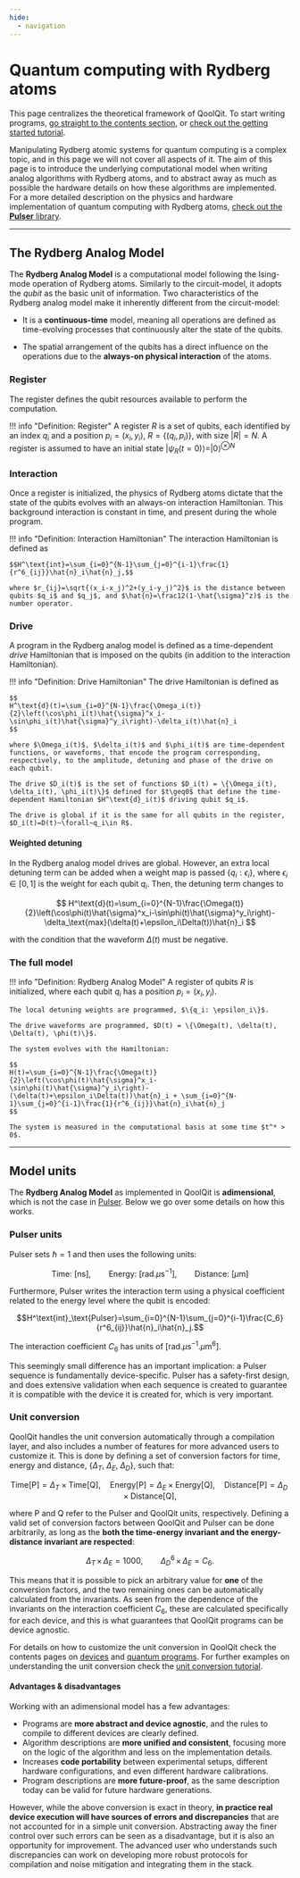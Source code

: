 ```yaml
---
hide:
  - navigation
---
```


# **Quantum computing with Rydberg atoms**

This page centralizes the theoretical framework of QoolQit. To start writing programs, [go straight to the contents section](../contents/graphs.md), or [check out the getting started tutorial](../tutorials/getting_started.md).

Manipulating Rydberg atomic systems for quantum computing is a complex topic, and in this page we will not cover all aspects of it. The aim of this page is to introduce the underlying computational model when writing analog algorithms with Rydberg atoms, and to abstract away as much as possible the hardware details on how these algorithms are implemented. For a more detailed description on the physics and hardware implementation of quantum computing with Rydberg atoms, [check out the **Pulser** library](https://pulser.readthedocs.io/en/stable/index.html).

---

## **The Rydberg Analog Model**

The **Rydberg Analog Model** is a computational model following the Ising-mode operation of Rydberg atoms. Similarly to the circuit-model, it adopts the *qubit* as the basic unit of information. Two characteristics of the Rydberg analog model make it inherently different from the circuit-model:

- It is a **continuous-time** model, meaning all operations are defined as time-evolving processes that continuously alter the state of the qubits.

- The spatial arrangement of the qubits has a direct influence on the operations due to the **always-on physical interaction** of the atoms.

### **Register**

The register defines the qubit resources available to perform the computation.

!!! info "Definition: Register"
    A register $R$ is a set of qubits, each identified by an index $q_i$ and a position $p_i = (x_i, y_i)$, $R=\{(q_i, p_i)\}$, with size $|R|=N$. A register is assumed to have an initial state $|\psi_R(t=0)\rangle = |0\rangle^{\otimes N}$

### **Interaction**

Once a register is initialized, the physics of Rydberg atoms dictate that the state of the qubits evolves with an always-on interaction Hamiltonian. This background interaction is constant in time, and present during the whole program.

!!! info "Definition: Interaction Hamiltonian"
    The interaction Hamiltonian is defined as

    $$H^\text{int}=\sum_{i=0}^{N-1}\sum_{j=0}^{i-1}\frac{1}{r^6_{ij}}\hat{n}_i\hat{n}_j,$$

    where $r_{ij}=\sqrt{(x_i-x_j)^2+(y_i-y_j)^2}$ is the distance between qubits $q_i$ and $q_j$, and $\hat{n}=\frac12(1-\hat{\sigma}^z)$ is the number operator.

### **Drive**

A program in the Rydberg analog model is defined as a time-dependent *drive* Hamiltonian that is imposed on the qubits (in addition to the interaction Hamiltonian).

!!! info "Definition: Drive Hamiltonian"
    The drive Hamiltonian is defined as

    $$
    H^\text{d}(t)=\sum_{i=0}^{N-1}\frac{\Omega_i(t)}{2}\left(\cos\phi_i(t)\hat{\sigma}^x_i-\sin\phi_i(t)\hat{\sigma}^y_i\right)-\delta_i(t)\hat{n}_i
    $$

    where $\Omega_i(t)$, $\delta_i(t)$ and $\phi_i(t)$ are time-dependent functions, or waveforms, that encode the program corresponding, respectively, to the amplitude, detuning and phase of the drive on each qubit.

    The drive $D_i(t)$ is the set of functions $D_i(t) = \{\Omega_i(t), \delta_i(t), \phi_i(t)\}$ defined for $t\geq0$ that define the time-dependent Hamiltonian $H^\text{d}_i(t)$ driving qubit $q_i$.

    The drive is global if it is the same for all qubits in the register, $D_i(t)=D(t)~\forall~q_i\in R$.

#### Weighted detuning

In the Rydberg analog model drives are global. However, an extra local detuning term can be added when a weight map is passed $\{q_i: \epsilon_i\}$, where $\epsilon_i\in[0, 1]$ is the weight for each qubit $q_i$. Then, the detuning term changes to

$$
H^\text{d}(t)=\sum_{i=0}^{N-1}\frac{\Omega(t)}{2}\left(\cos\phi(t)\hat{\sigma}^x_i-\sin\phi(t)\hat{\sigma}^y_i\right)-\delta_\text{max}(\delta(t)+\epsilon_i\Delta(t))\hat{n}_i
$$

with the condition that the waveform $\Delta(t)$ must be negative.

### **The full model**

!!! info "Definition: Rydberg Analog Model"
    A register of qubits $R$ is initialized, where each qubit $q_i$ has a position $p_i = (x_i, y_i)$.

    The local detuning weights are programmed, $\{q_i: \epsilon_i\}$.

    The drive waveforms are programmed, $D(t) = \{\Omega(t), \delta(t), \Delta(t), \phi(t)\}$.

    The system evolves with the Hamiltonian:

    $$
    H(t)=\sum_{i=0}^{N-1}\frac{\Omega(t)}{2}\left(\cos\phi(t)\hat{\sigma}^x_i-\sin\phi(t)\hat{\sigma}^y_i\right)-(\delta(t)+\epsilon_i\Delta(t))\hat{n}_i + \sum_{i=0}^{N-1}\sum_{j=0}^{i-1}\frac{1}{r^6_{ij}}\hat{n}_i\hat{n}_j
    $$

    The system is measured in the computational basis at some time $t^* > 0$.


---

## **Model units**

The **Rydberg Analog Model** as implemented in QoolQit is **adimensional**, which is not the case in [Pulser](https://pulser.readthedocs.io/en/stable/). Below we go over some details on how this works.

### Pulser units

Pulser sets $\hbar=1$ and then uses the following units:

$$\text{Time:}~[\text{ns}],\qquad\text{Energy:}~[\text{rad}.\mu\text{s}^{-1}],\qquad\text{Distance:}~[\mu\text{m}]$$

Furthermore, Pulser writes the interaction term using a physical coefficient related to the energy level where the qubit is encoded:

$$H^\text{int}_\text{Pulser}=\sum_{i=0}^{N-1}\sum_{j=0}^{i-1}\frac{C_6}{r^6_{ij}}\hat{n}_i\hat{n}_j.$$

The interaction coefficient $C_6$ has units of $[\text{rad}.\mu\text{s}^{-1}.\mu\text{m}^{6}].$

This seemingly small difference has an important implication: a Pulser sequence is fundamentally device-specific. Pulser has a safety-first design, and does extensive validation when each sequence is created to guarantee it is compatible with the device it is created for, which is very important.

### Unit conversion

QoolQit handles the unit conversion automatically through a compilation layer, and also includes a number of features for more advanced users to customize it. This is done by defining a set of conversion factors for time, energy and distance, $\{\Delta_T$, $\Delta_E$, $\Delta_D\}$, such that:

$$\text{Time[P]}=\Delta_T \times \text{Time[Q]},\quad\text{Energy[P]}=\Delta_E \times \text{Energy[Q]},\quad\text{Distance[P]}=\Delta_D \times \text{Distance[Q]},$$

where $\text{P}$ and $\text{Q}$ refer to the Pulser and QoolQit units, respectively. Defining a valid set of conversion factors between QoolQit and Pulser can be done arbitrarily, as long as the **both the time-energy invariant and the energy-distance invariant are respected**:

$$\Delta_T\,\times\,\Delta_E = 1000,\qquad \Delta_D^6\,\times\,\Delta_E = C_6.$$

This means that it is possible to pick an arbitrary value for **one** of the conversion factors, and the two remaining ones can be automatically calculated from the invariants. As seen from the dependence of the invariants on the interaction coefficient $C_6$, these are calculated specifically for each device, and this is what guarantees that QoolQit programs can be device agnostic.

For details on how to customize the unit conversion in QoolQit check the contents pages on [devices](../contents/devices.md) and [quantum programs](../contents/programs.md). For further examples on understanding the unit conversion check the [unit conversion tutorial](../tutorials/unit_conversion.md).

#### Advantages & disadvantages

Working with an adimensional model has a few advantages:

- Programs are **more abstract and device agnostic**, and the rules to compile to different devices are clearly defined.
- Algorithm descriptions are **more unified and consistent**, focusing more on the logic of the algorithm and less on the implementation details.
- Increases **code portability** between experimental setups, different hardware configurations, and even different hardware calibrations.
- Program descriptions are **more future-proof**, as the same description today can be valid for future hardware generations.

However, while the above conversion is exact in theory, **in practice real device execution will have sources of errors and discrepancies** that are not accounted for in a simple unit conversion. Abstracting away the finer control over such errors can be seen as a disadvantage, but it is also an opportunity for improvement. The advanced user who understands such discrepancies can work on developing more robust protocols for compilation and noise mitigation and integrating them in the stack.
